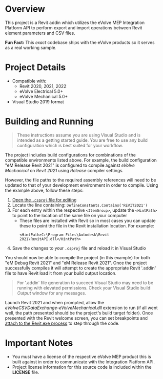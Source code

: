 # Overview
This project is a Revit addin which utilizes the eVolve MEP Integration Platform API to perform export and import operations between Revit element parameters and CSV files.

**Fun Fact:**
This _exact_ codebase ships with the eVolve products so it serves as a real working sample.

# Project Details
- Compatible with:
  - Revit 2020, 2021, 2022
  - eVolve Electrical 5.0+
  - eVolve Mechanical 5.0+
- Visual Studio 2019 format

# Building and Running

> These instructions assume you are using Visual Studio and is intended as a getting started guide. You are free to use any build configuration which is best suited for your workflow.

The project includes build configurations for combinations of the compatible environments listed above. For example, the build configuration "eM Release Revit 2021" is configured to compile against _eVolve Mechanical_ on _Revit 2021_ using _Release_ compiler settings.

However, the file paths to the required assembly references will need to be updated to that of your development environment in order to compile. Using the example above, follow these steps:
1. [Open the `.csproj` file for editing](https://stackoverflow.com/a/5129214/3962346)
1. Locate the line containing: `DefineConstants.Contains('REVIT2021')`
1. For each entry within the respective `<ItemGroup>`, update the `<HintPath>` to point to the location of the same file on your computer
    - These files are installed with Revit so in most cases you can update these to point the file in the Revit installation location. For example:
      ```
      <HintPath>C:\Program Files\Autodesk\Revit 2021\RevitAPI.dll</HintPath>
      ```
1. Save the changes to your `.csproj` file and reload it in Visual Studio

You should now be able to compile the project (in this example) for both "eM Debug Revit 2021" and "eM Release Revit 2021". Once the project successfully compiles it will attempt to create the appropriate Revit '.addin' file to have Revit load it from your build output location.
 
 > For '.addin' file generation to succeed Visual Studio may need to be running with elevated permissions. Check your Visual Studio build _Output_ window for any messages.
 
Launch Revit 2021 and when prompted, allow the _eVolveCSVDataExchange-eVolveMechanical.dll_ extension to run (if all went well, the path presented should be the project's build target folder). Once presented with the Revit welcome screen, you can set breakpoints and [attach to the Revit.exe process](https://docs.microsoft.com/en-us/visualstudio/debugger/attach-to-running-processes-with-the-visual-studio-debugger?view=vs-2019#BKMK_Attach_to_a_running_process) to step through the code.

# Important Notes
- You must have a license of the respective eVolve MEP product this is built against in order to communicate with the Integration Platform API.
- Project license information for this source code is included within the **LICENSE** file.